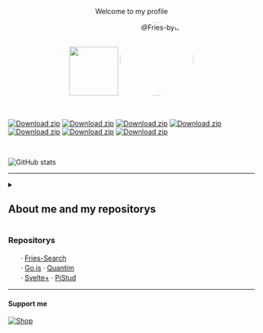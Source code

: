 <p align="center">Welcome to my profile</p>
<p align="center">
  <img src="https://github.com/user-attachments/assets/0ac507f2-0b40-45ff-942a-a19e2e2bb6cf" style="width: 100px;">
  <img src="https://avatars.githubusercontent.com/u/178406918?s=400&u=da6fc850b2e1e72b9cd13c46da19a5b8f16d14ec&v=4" width="150px" style="border-radius: 75px;" alt="@Fries-byte"/>
</p>
<br> 

[![Download zip](	https://img.shields.io/badge/HTML5-E34F26?style=for-the-badge&logo=html5&logoColor=white)](https://google.com)
[![Download zip](	https://img.shields.io/badge/C-00599C?style=for-the-badge&logo=c&logoColor=white)](https://google.com)
[![Download zip](	https://img.shields.io/badge/CSS3-1572B6?style=for-the-badge&logo=css3&logoColor=white)](https://google.com)
[![Download zip](	https://img.shields.io/badge/JavaScript-323330?style=for-the-badge&logo=javascript&logoColor=F7DF1E)](https://google.com)
[![Download zip](	https://img.shields.io/badge/Lua-2C2D72?style=for-the-badge&logo=lua&logoColor=white)](https://google.com)
[![Download zip](	https://img.shields.io/badge/Python-FFD43B?style=for-the-badge&logo=python&logoColor=blue)](https://google.com)
[![Download zip](	https://img.shields.io/badge/TypeScript-007ACC?style=for-the-badge&logo=typescript&logoColor=white)](https://google.com)

<br />

![GitHub stats](https://github-readme-stats.vercel.app/api?username=fries-byte&show_icons=true&theme=transparent)
<hr>


<details>
  <summary><h2>About me and my repositorys</h2></summary>
  
### Fries (Me) <br />
Im a software developer who builds fun and useful projects like Go.js and Svelte+ <br>
I learned programming by [Brocode](https://www.youtube.com/channel/UC4SVo0Ue36XCfOyb5Lh1viQ), his videos are easy to learn <br>
I also build my own programming language PiStud, it might be useful, the reason why i am still building the project is simply because its fun! <br>
also 13 years old

### Fries-Search <br />
• About <br />
ㅤㅤ· Its Free 2 Publish a website on Fries-Search for github websites!
• How it works <br />
ㅤㅤ· When a website has been added the website will update in some time untill a website is added <br />
ㅤㅤ· If you search a word/name/letter that website with the work/name/letter will come up <br />
• Why make this <br />
ㅤㅤ· Because creating a domain is not free on Google for storage reasons <br /><br />

### Go.js <br />
• About <br />
ㅤㅤ· A easy to use tool for coding Go, use simple words to make a Go program<br />
• Why make this <br />
ㅤㅤ· Since go is quite popular and in high demand, i build this to make programming Go easier <br />
• More info <br />
ㅤㅤ· Since its written in JavaScript, you need to use [Node.js](https://nodejs.org). If you dont have a JavaScript compiler, use DevTools <br /><br />

### Svelte+ <br />
• About <br />
ㅤㅤ· Svelte+ is similer to Go.js, i'd recommend reading Go.js > About for the info  <br />
• Why make this <br />
ㅤㅤ· Because i like svelte, sorry for wasting your time ): <br />
• More info (Same as Go.js) <br />
ㅤㅤ· Since its written in JavaScript, you need to use [Node.js](https://nodejs.org). If you dont have a JavaScript compiler, use DevTools <br /><br />
### Quantum <br />
• About <br />
ㅤㅤ· Quantum is a low-level programming language programmed for fun
• Website <br />
ㅤㅤ· The website for Quantum where you can learn, get more info, and program with its build-in compiler!<br />
ㅤㅤ· Site: [Quantum](https://fries-byte.github.io/quantumweb) 
<br /><br />
</details>



### Repositorys <br />
ㅤㅤ· [Fries-Search](https://github.com/Fries-byte/Fries-Search) <br />
ㅤㅤ· [Go.js](https://github.com/Fries-byte/Go.js) · [Quantim](https://github.com/fries-byte/Quantum) <br>
ㅤㅤ· [Svelte+](https://github.com/Fries-byte/SveltePLUS)  · [PiStud](https://github.com/PiStud-Lang/pistud)
ㅤㅤ
<hr>

#### Support me

[![Shop](https://img.shields.io/badge/https://img.shields.io/badge/Patreon-F96854?style=for-the-badge&logo=patreon&logoColor=white)](https://patreon.com/FreshFrenchFries)

